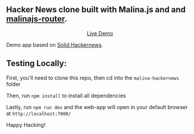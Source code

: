 ## Hacker News clone built with Malina.js and and [malinajs-router](https://github.com/AlexxNB/malinajs-router).

<p align="center">
  <a href="https://malina-hackernews.pages.dev/" target="_blank">
    Live Demo
  </a>
</p>

Demo app based on [Solid Hackernews](https://github.com/solidjs/solid-hackernews). 

## Testing Locally:
First, you'll need to clone this repo, then cd into the `malina-hackernews` folder

Then, run `npm install` to install all dependencies

Lastly, run `npm run dev` and the web-app will open in your default browser at `http://localhost:7000/`

Happy Hacking!
